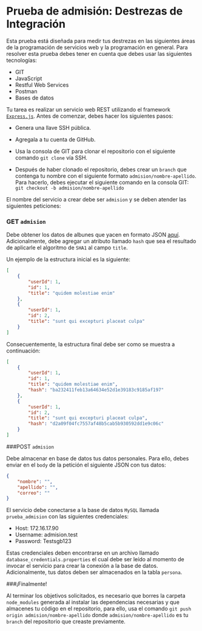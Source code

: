 # Prueba de admisión: Destrezas de Integración

Esta prueba está diseñada para medir tus destrezas en las siguientes áreas de la programación de servicios web y la programación en general. Para resolver esta prueba debes tener en cuenta que debes usar las siguientes tecnologías:

+ GIT
+ JavaScript
+ Restful Web Services
+ Postman
+ Bases de datos

Tu tarea es realizar un servicio web REST utilizando el framework [`Express.js`](https://expressjs.com/). Antes de comenzar, debes hacer los siguientes pasos:

+ Genera una llave SSH pública.

+ Agregala a tu cuenta de GitHub.

+ Usa la consola de GIT para clonar el repositorio con el siguiente comando `git clone` vía SSH.

+ Después de haber clonado el repositorio, debes crear un `branch` que contenga tu nombre con el siguiente formato `admision/nombre-apellido`. Para hacerlo, debes ejecutar el siguiente comando en la consola GIT: `git checkout -b admision/nombre-apellido`

El nombre del servicio a crear debe ser `admision` y se deben atender las siguientes peticiones:

### GET `admision`

Debe obtener los datos de albunes que yacen en formato JSON [aquí](http://jsonplaceholder.typicode.com/albums). Adicionalmente, debe agregar un atributo llamado `hash` que sea el resultado de aplicarle el algoritmo de `SHA1` al campo `title`.

Un ejemplo de la estructura inicial es la siguiente: 

```json
[
	{
	    "userId": 1,
	    "id": 1,
	    "title": "quidem molestiae enim"
	},
	{
	    "userId": 1,
	    "id": 2,
	    "title": "sunt qui excepturi placeat culpa"
	}
]
```

Consecuentemente, la estructura final debe ser como se muestra a continuación: 

```json
[
	{
		"userId": 1,
		"id": 1,
		"title": "quidem molestiae enim",
		"hash": "ba232411feb13a64634e52d1e39183c9185af197"
	},
	{
		"userId": 1,
	    "id": 2,
	    "title": "sunt qui excepturi placeat culpa",
		"hash": "d2a09f04fc7557af48b5cab5b930592dd1e9c06c"
	}
]
```

###POST `admision`

Debe almacenar en base de datos tus datos personales. Para ello, debes enviar en el `body` de la petición el siguiente JSON con tus datos:

```json
{
    "nombre": "",
    "apellido": "",
    "correo": ""
}
```

El servicio debe conectarse a la base de datos `MySQL` llamada `prueba_admision` con las siguientes credenciales:

+ Host: 172.16.17.90
+ Username: admision.test
+ Password: Testsgb123

Estas credenciales deben encontrarse en un archivo llamado `database_credentials.properties` el cual debe ser leído al momento de invocar el servicio para crear la conexión a la base de datos. Adicionalmente,  tus datos deben ser almacenados en la tabla `persona`.

###¡Finalmente!

Al terminar los objetivos solicitados, es necesario que borres la carpeta `node_modules` generada al instalar las dependencias necesarias y que almacenes tu código en el repositorio, para ello, usa el comando `git push origin admision/nombre-apellido` donde `admision/nombre-apellido` es tu `branch` del repositorio que creaste previamente.
